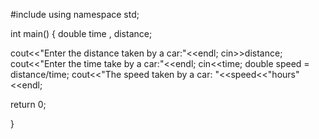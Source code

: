 #include <iostream> 
using namespace std;

int main() {
double time , distance;

cout<<"Enter the distance taken by a car:"<<endl;
cin>>distance;
cout<<"Enter the time take by a car:"<<endl;
cin<<time;
double speed = distance/time;
cout<<"The speed taken by a car: "<<speed<<"hours"<<endl;

return 0;

}